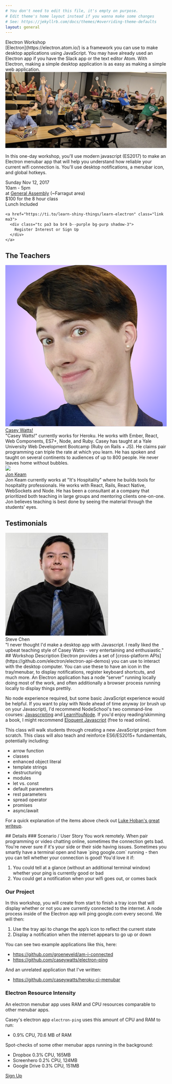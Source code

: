 ```yaml
---
# You don't need to edit this file, it's empty on purpose.
# Edit theme's home layout instead if you wanna make some changes
# See: https://jekyllrb.com/docs/themes/#overriding-theme-defaults
layout: general
---
```



<div class="bg-purp tc">
<div class="f2 tracked measure-wide dib tl" markdown="1">
Electron Workshop
</div>
</div>


<div class="bg-purp-light pa4-ns tc">
<div class="measure-wide dib tl" markdown="1">
  [Electron](https://electron.atom.io/) is a framework you can use to make desktop applications using JavaScript. You may have already used an Electron app if you have the Slack app or the text editor Atom. With Electron, making a simple desktop application is as easy as making a simple web application.

  <div class="flex items-center justify-center mt4">
    <img src="/class-photo-banner.png" class="banner">
  </div>

  In this one-day workshop, you'll use modern javascript (ES2017) to make an Electron menubar app that will help you understand how reliable your current wifi connection is. You'll use desktop notifications, a menubar icon, and global hotkeys.

  <div class="flex flex-column items-center justify-center mt4">
    <div class="tc pa3 ma3 ba br4 b--purple bg-purp-light">
      <div>Sunday Nov 12, 2017</div>
      <div>10am - 5pm</div>
      <div>at <a href="https://generalassemb.ly/locations/washington-dc" class="link">General Assembly</a> (~Farragut area)</div>
      <div>$100 for the 8 hour class</div>
      <div>Lunch Included</div>
    </div>

    <a href="https://ti.to/learn-shiny-things/learn-electron" class="link ma3">
      <div class="tc pa3 ba br4 b--purple bg-purp shadow-3">
        Register Interest or Sign Up
      </div>
    </a>
  </div>
</div>
</div>


<div class="bg-purp pa5-ns tc flex items-center justify-center">
<div class="dib tl" markdown="1">

## The Teachers
<div class="flex items-center justify-center mt4">
  <a href="http://caseywatts.com/"><img src="/headshot-casey.png" class="headshot"></a>
  <div class="ml5 measure-wide">
    <a href="http://caseywatts.com/" class="link"><div class="f3">Casey Watts!</div></a>
    <div class="f5 mt3">"Casey Watts!" currently works for Heroku. He works with Ember, React, Web Components, ES7+, Node, and Ruby. Casey has taught at a Yale University Web Development Bootcamp (Ruby on Rails + JS). He claims pair programming can triple the rate at which you learn. He has spoken and taught on several continents to audiences of up to 800 people. He never leaves home without bubbles.</div>
  </div>
</div>

<div class="flex items-center justify-center mt4">
  <a href="http://jonkeam.com/"><img src="/headshot-jon.png" class="headshot"></a>
  <div class="ml5 measure-wide">
    <a href="http://jonkeam.com/" class="link"><div class="f3">Jon Keam</div></a>
    <div class="f5">Jon Keam currently works at "It's Hospitality" where he builds tools for hospitality professionals. He works with React, Rails, React Native, WebSockets and Node. He has been a consultant at a company that prioritized both teaching in large groups and mentoring clients one-on-one. Jon believes teaching is best done by seeing the material through the students' eyes.</div>
  </div>
</div>

</div>
</div>

<div class="bg-purp-light pa5-ns tc flex items-center justify-center">
<div class="dib tl" markdown="1">

## Testimonials
<div class="flex items-center justify-center mt4">
  <img src="/headshot-steve.jpg" class="headshot">
  <div class="ml5 measure-wide">
    <div class="f3">Steve Chen</div>
    <div class="f5 mt3">"I never thought I'd make a desktop app with Javascript. I really liked the upbeat teaching style of Casey Watts - very entertaining and enthusiastic."</div>
  </div>
</div>

</div>
</div>


<div class="bg-purp pa5-ns tc">
<div class="measure-wide dib tl" markdown="1">
## Workshop Description
Electron provides a set of [cross-platform APIs](https://github.com/electron/electron-api-demos) you can use to interact with the desktop computer. You can use these to have an icon in the tray/menubar, to display notifications, register keyboard shortcuts, and much more. An Electron application has a node “server” running locally doing most of the work, and often additionally a browser process running locally to display things prettily.

No node experience required, but some basic JavaScript experience would be helpful. If you want to play with Node ahead of time anyway (or brush up on your Javascript), I'd recommend NodeSchool's two command-line courses: [Javascripting](https://github.com/workshopper/javascripting) and [LearnYouNode](https://github.com/workshopper/learnyounode). If you'd enjoy reading/skimming a book, I might recommend [Eloquent Javascript](http://eloquentjavascript.net/) (free to read online).

This class will walk students through creating a new JavaScript project from scratch. This class will also teach and reinforce ES6/ES2015+ fundamentals, potentially including:
  - arrow function
  - classes
  - enhanced object literal
  - template strings
  - destructuring
  - modules
  - let vs. const
  - default parameters
  - rest parameters
  - spread operator
  - promises
  - async/await

For a quick explanation of the items above check out [Luke Hoban's great writeup](https://github.com/lukehoban/es6features).
</div>
</div>




<div class="bg-purp-light pa5-ns tc">
<div class="measure-wide dib tl" markdown="1">
## Details
### Scenario / User Story
You work remotely. When pair programming or video chatting online, sometimes the connection gets bad.
You're never sure if it's your side or their side having issues.
Sometimes you smartly have a terminal open and have `ping google.com` running - then you can tell whether your connection is good!
You'd love it if:

1. You could tell at a glance (without an additional terminal window) whether your ping is currently good or bad
2. You could get a notification when your wifi goes out, or comes back


### Our Project
In this workshop, you will create from start to finish a tray icon that will display whether or not you are currently connected to the internet. A node process inside of the Electron app will ping google.com every second. We will then:

1. Use the tray api to change the app’s icon to reflect the current state
2. Display a notification when the internet appears to go up or down

You can see two example applications like this, here:

- https://github.com/groeneveld/am-i-connected
- https://github.com/caseywatts/electron-ping

And an unrelated application that I've written:

- https://github.com/caseywatts/heroku-ci-menubar

### Electron Resource Intensity
An electron menubar app uses RAM and CPU resources comparable to other menubar apps.

Casey's electron app `electron-ping` uses this amount of CPU and RAM to run:
- 0.9% CPU, 70.6 MB of RAM

Spot-checks of some other menubar apps running in the background:
- Dropbox 0.3% CPU, 165MB
- Screenhero 0.2% CPU, 124MB
- Google Drive 0.3% CPU, 151MB

</div>
</div>

<div>
<a href="https://ti.to/learn-shiny-things/learn-electron" class="link floaty">
  <div class="tc pa3 ba br4 b--purple bg-purp shadow-3">
    Sign Up
  </div>
</a>
</div>
